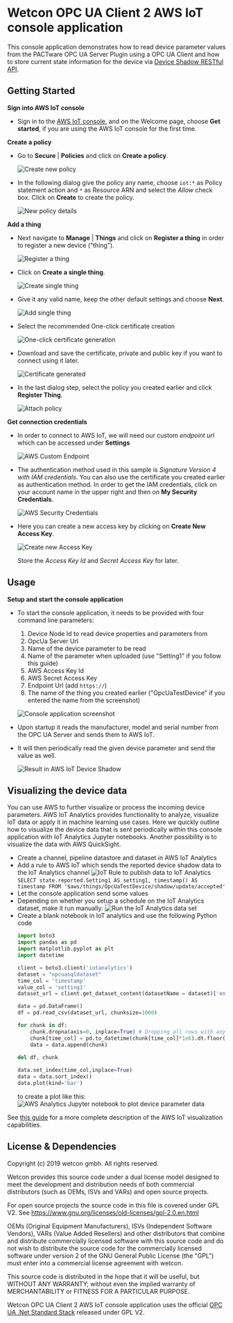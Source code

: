 ﻿# Wetcon OPC UA Client 2 AWS IoT console application

This console application demonstrates how to read device parameter values from the PACTware OPC UA Server Plugin using a OPC UA Client and how to store current state information for the device via [Device Shadow RESTful API](https://docs.aws.amazon.com/iot/latest/developerguide/iot-device-shadows.html).

## Getting Started


**Sign into AWS IoT console**

* Sign in to the [AWS IoT console](https://console.aws.amazon.com/iot/home), and on the Welcome page, choose **Get started**, if you are using the AWS IoT console for the first time.

**Create a policy**

* Go to **Secure** | **Policies** and click on **Create a policy**.
  
  ![Create new policy](doc/createpolicy.png "Create new policy") 

* In the following dialog give the policy any name, choose `iot:*` as Policy statement action and `*` as Resource ARN and select the *Allow* check box. Click on **Create** to create the policy.

  ![New policy details](doc/policyname.png "New policy details") 

**Add a thing**

* Next navigate to **Manage** | **Things** and click on **Register a thing** in order to register a new device ("thing").
 
  ![Register a thing](doc/registerthing.png "Register a thing") 

* Click on **Create a single thing**.

  ![Create single thing](doc/createsinglething.png "Create single thing")

* Give it any valid name, keep the other default settings and choose **Next**.

  ![Add single thing](doc/addsinglething.png "Add single thing")

* Select the recommended One-click certificate creation

  ![One-click certificate generation](doc/addcertificate.png "One-click certificate generation") 

* Download and save the certificate, private and public key if you want to connect using it later.

  ![Certificate generated](doc/addedcertificate.png "Certificate generated") 

* In the last dialog step, select the policy you created earlier and click **Register Thing**.

  ![Attach policy](doc/attachpolicy.png "Attach policy") 

**Get connection credentials**

* In order to connect to AWS IoT, we will need our custom *endpoint url* which can be accessed under **Settings**
  
  ![AWS Custom Endpoint](doc/getendpoint.png "AWS Custom Endpoint")    

* The authentication method used in this sample is *Signature Version 4 with IAM credentials*. You can also use the certificate you created earlier as authentication method. In order to get the IAM credentials, click on your account name in the upper right and then on **My Security Credentials**.
  
  ![AWS Security Credentials](doc/securitycredentials.png "AWS Security Credentials")   

* Here you can create a new access key by clicking on **Create New Access Key**.
 
  ![Create new Access Key](doc/accesskeycreation.png "Create new Access Key")  

  Store the *Access Key Id* and *Secret Access Key* for later.

## Usage

**Setup and start the console application**

* To start the console application, it needs to be provided with four command line parameters:
  
  1. Device Node Id to read device properties and parameters from
  2. OpcUa Server Url 
  3. Name of the device parameter to be read
  4. Name of the parameter when uploaded (use "Setting1" if you follow this guide)
  5. AWS Access Key Id
  6. AWS Secret Access Key
  7. Endpoint Url (add `https://`)
  8. The name of the thing you created earlier ("OpcUaTestDevice" if you entered the name from the screenshot)
  
  ![Console application screenshot](doc/consoleapp.png "Console application screenshot")  

* Upon startup it reads the manufacturer, model and serial number from the OPC UA Server and sends them to AWS IoT.
* It will then periodically read the given device parameter and send the value as well.

  ![Result in AWS IoT Device Shadow](doc/result.png "Result in AWS IoT Device Shadow")    

## Visualizing the device data

You can use AWS to further visualize or process the incoming device parameters. AWS IoT Analytics provides functionality to analyze, visualize IoT data or apply it in machine learning use cases.
Here we quickly outline how to visualize the device data that is sent periodically within this console application with IoT Analytics Jupyter notebooks. Another possibility is to visualize the data with AWS QuickSight.
* Create a channel, pipeline datastore and dataset in AWS IoT Analytics
* Add a rule to AWS IoT which sends the reported device shadow data to the IoT Analytics channel
  ![IoT Rule to publish data to IoT Analytics](doc/analyticsrule.png "IoT Rule to publish data to IoT Analytics")  
  ``SELECT state.reported.Setting1 AS setting1, timestamp() AS timestamp FROM '$aws/things/OpcUaTestDevice/shadow/update/accepted'``
* Let the console application send some values
* Depending on whether you setup a schedule on the IoT Analytics dataset, make it run manually:
  ![Run the IoT Analytics data set](doc/rundataset.png "Run the IoT Analytics data set")  
* Create a blank notebook in IoT analytics and use the following Python code
  ```python
  import boto3
  import pandas as pd
  import matplotlib.pyplot as plt
  import datetime
  
  client = boto3.client('iotanalytics')
  dataset = "opcuasqldataset"
  time_col = 'timestamp'
  value_col = 'setting1' 
  dataset_url = client.get_dataset_content(datasetName = dataset)['entries'][0]['dataURI']
  
  data = pd.DataFrame()
  df = pd.read_csv(dataset_url, chunksize=1000)
  
  for chunk in df:
      chunk.dropna(axis=0, inplace=True) # Dropping all rows with any NaN setting1 value  
      chunk[time_col] = pd.to_datetime(chunk[time_col]*1e6).dt.floor('S') # convert timestamp, omit milliseconds for plot
      data = data.append(chunk)
      
  del df, chunk
  
  data.set_index(time_col,inplace=True)
  data = data.sort_index()
  data.plot(kind='bar')
  ```
  to create a plot like this:
  ![AWS Analytics Jupyter notebook to plot device parameter data](doc/jupyteranalytics.png "AWS Analytics Jupyter notebook to plot device parameter data")

See [this guide](https://d1.awsstatic.com/IoT/User%20Guide%20PDFs/04_AWS_Mini-User_Guide_Analytics-and-Visualization_August2018.pdf) for a more complete description of the AWS IoT visualization capabilities.

## License & Dependencies

Copyright (c) 2019 wetcon gmbh. All rights reserved.

Wetcon provides this source code under a dual license model designed to meet the development and distribution needs of both commercial distributors (such as OEMs, ISVs and VARs) and open source projects.

For open source projects the source code in this file is covered under GPL V2. See https://www.gnu.org/licenses/old-licenses/gpl-2.0.en.html

OEMs (Original Equipment Manufacturers), ISVs (Independent Software Vendors), VARs (Value Added Resellers) and other distributors that combine and distribute commercially licensed software with this source code and do not wish to distribute the source code for the commercially licensed software under version 2 of the GNU General Public License (the "GPL") must enter into a commercial license agreement with wetcon.

This source code is distributed in the hope that it will be useful, but WITHOUT ANY WARRANTY; without even the implied warranty of MERCHANTABILITY or FITNESS FOR A PARTICULAR PURPOSE.

Wetcon OPC UA Client 2 AWS IoT console application uses the official [OPC UA .Net Standard Stack](https://github.com/OPCFoundation/UA-.NETStandard) released under GPL V2.





